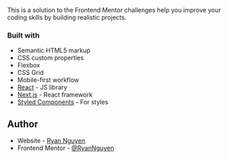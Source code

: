 This is a solution to the Frontend Mentor challenges help you improve your coding skills by building realistic projects. 

### Built with

- Semantic HTML5 markup
- CSS custom properties
- Flexbox
- CSS Grid
- Mobile-first workflow
- [React](https://reactjs.org/) - JS library
- [Next.js](https://nextjs.org/) - React framework
- [Styled Components](https://styled-components.com/) - For styles
 
## Author

- Website - [Ryan Nguyen]([https://www.your-site.com](https://ryannguyen-portfolio.vercel.app/))
- Frontend Mentor - [@RyanNguyen](https://www.frontendmentor.io/profile/RyanNguyen)
